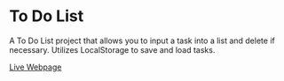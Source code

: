 # To Do List

A To Do List project that allows you to input a task into a list and delete if necessary. Utilizes LocalStorage to save and load tasks.

[Live Webpage](https://st4ven.github.io/to-do-list/)
